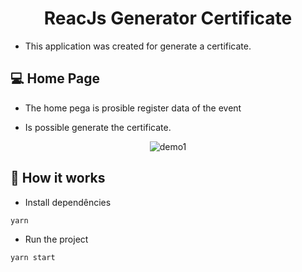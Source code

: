 <h1 align="center">ReacJs Generator Certificate</h1>

- This application was created for generate a certificate.

## 💻 Home Page

- The home pega is prosible register data of the event

- Is possible generate the certificate.

<p align="center">
<img src="./demo/demo1.gif" alt="demo1" title="demo1">
</p>

## 🎩 How it works

- Install dependêncies

```sh
yarn
```

- Run the project

```sh
yarn start
```
